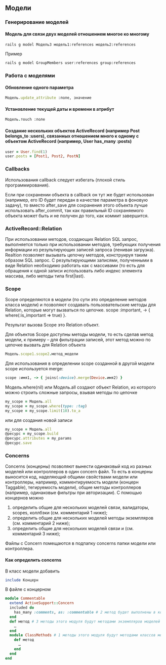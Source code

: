 ## Модели
### Генерирование моделей
#### Модель для связи двух моделей отношением многое ко многому
```bash
rails g model Модель3 модель1:references модель2:references
```
Пример
```bash
rails g model GroupMembers user:references group:references
```
### Работа с моделями
#### Обновление одного параметра
```ruby
Модель.update_attribute :поле, значение
```
#### Установление текущей даты и времени в атрибут
```ruby
Модель.тouch :поле
```
#### Создание нескольких объектов ActiveRecord (например Post belongs_to :users), связанных отношением много к одному с объектом ActiveRecord (например, User has_many :posts)
```ruby
user = User.find(1)
user.posts = [Post1, Post2, PostN]
```
### Callbacks
Использования callback следует избегать (плохой стиль программирования).

Если при сохранении объекта в callback он тут же будет использован (например, его ID будет передан в качестве параметра в фоновую задачу), то вместо after_save для сохранения этого объекта лучше использовать after_commit, так как правильный ID сохраняемого объекта может быть и не получен до того, как коммит завершится.

### ActiveRecord::Relation
При использовании методов, создающих Relation SQL запрос, выполняется только при использовании методов, требующих получения информации из результирующих записей запроса (ленивая загрузка).
Realtion позволяет вызывать цепочку методов, конструируя таким образом SQL запрос.
С результирующими записями, полученными в виде Relation необходимо работать как с массивами (то есть для обращения к одной записи использовать либо индекс элемента массива, либо методы типа first|last).
### Scope
Scope определяются в модели (по сути это определение методов класса модели) и позволяют создавать пользовательские методы для Relation, которые могут вызваться по цепочке.
scope :important, -> { where(:is_important => true) }.

Результат вызова Scope это Relation объект.

Для объектов Scope доступны методы модели, то есть сделав метод модели, к примеру – для фильтрации записей, этот метод можно по цепочке вызвать для Relation объекта
```ruby
Модель.scope1.scope2.метод_модели
```
Для использования в определении scope созданной в другой модели scope используется merge:
```ruby
scope :имя1, -> { joins(:device).merge(Device.имя2) }
```
Модель.where(nil) или Модель.all создают объект Relation, из которого можно строить сложные запросы, взывая методы по цепочке
```ruby
my_scope = Модель.all
my_scope = my_scope.where(type: :tag)
my_scope = my_scope.limit(10).to_a
```
или для создания новой записи
```ruby
my_scope = Модель.all
@ресурс = my_scope.build
@ресурс.attributes = my_params
@ресурс.save
```
### Concerns
Concerns (концерны) позволяют вынести одинаковый код из разных моделей или контроллеров в один concern файл. То есть в концерны выносится код, наделяющий общими свойствами модели или контроллеры, например, комментируемость модели (концерн Taggable), тегируемость модели), общие методы контроллеров (например, одинаковые фильтры при авторизации).
С помощью концернов можно
1) определить общие для нескольких моделей связи, валидаторы, scopes, коллбэки (см. комментарий 1 ниже);
2) определить общие для нескольких моделей методы экземпляров (см. комментарий 2 ниже);
3) определить общие для нескольких моделей связи и (см. комментарий 3 ниже);

Файлы с Concern помещаются в подпапку concerns папки модели или контроллера.

#### Как определить concerns
В класс модели добавить
```ruby
include Концерн
```
В файле с концерном
```ruby
module Commentable
  extend ActiveSupport::Concern
  included do
    has_many :comments, as: :commentable # 2 метод будет выполнены в контексте класса модели
  end
  def метод # 3 методы этого модуля будут методами экземпляров моделей
    …
  end
  module ClassMethods # 1 методы этого модуля будут методами классов моделей
    def метод
      …
    end
  end
end
```
